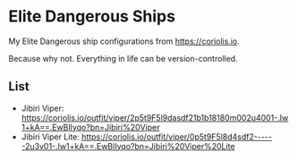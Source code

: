 # Elite Dangerous Ships
My Elite Dangerous ship configurations from https://coriolis.io. 

Because why not. Everything in life can be version-controlled. 

## List
- Jibiri Viper: https://coriolis.io/outfit/viper/2p5t9F5l9dasdf21b1b18180m002u4001-.Iw1+kA==.EwBlIyqo?bn=Jibiri%20Viper 
- Jibiri Viper Lite: https://coriolis.io/outfit/viper/0p5t9F5l8d4sdf2------2u3v01-.Iw1+kA==.EwBlIyqo?bn=Jibiri%20Viper%20Lite
